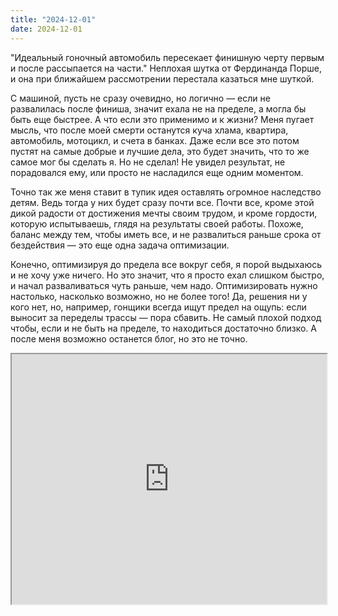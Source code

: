 ```yaml
---
title: "2024-12-01"
date: 2024-12-01
---
```


"Идеальный гоночный автомобиль пересекает финишную черту первым и после рассыпается на части." Неплохая шутка от Фердинанда Порше, и она при ближайшем рассмотрении перестала казаться мне шуткой.

С машиной, пусть не сразу очевидно, но логично — если не развалилась после финиша, значит ехала не на пределе, а могла бы быть еще быстрее. А что если это применимо и к жизни? Меня пугает мысль, что после моей смерти останутся куча хлама, квартира, автомобиль, мотоцикл, и счета в банках. Даже если все это потом пустят на самые добрые и лучшие дела, это будет значить, что то же самое мог бы сделать я. Но не сделал! Не увидел результат, не порадовался ему, или просто не насладился еще одним моментом.

Точно так же меня ставит в тупик идея оставлять огромное наследство детям. Ведь тогда у них будет сразу почти все. Почти все, кроме этой дикой радости от достижения мечты своим трудом, и кроме гордости, которую испытываешь, глядя на результаты своей работы. Похоже, баланс между тем, чтобы иметь все, и не развалиться раньше срока от бездействия — это еще одна задача оптимизации.

Конечно, оптимизируя  до предела все вокруг себя, я порой выдыхаюсь и не хочу уже ничего. Но это значит, что я просто ехал слишком быстро, и начал разваливаться чуть раньше, чем надо. Оптимизировать нужно настолько, насколько возможно, но не более того! Да, решения ни у кого нет, но, например, гонщики всегда ищут предел на ощупь: если выносит за переделы трассы — пора сбавить. Не самый плохой подход чтобы, если и не быть на пределе, то находиться достаточно близко.
А после меня возможно останется блог, но это не точно.


<iframe src="https://www.youtube.com/embed/N3AShaHdZos?feature=oembed" width="100%" height="400"></iframe>
